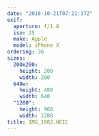 ```yaml
---
date: "2018-10-21T07:21:17Z"
exif:
  aperture: f/1.8
  iso: 25
  make: Apple
  model: iPhone X
ordering: 36
sizes:
  200x200:
    height: 200
    width: 200
  640w:
    height: 480
    width: 640
  "1280":
    height: 960
    width: 1280
title: IMG_1982.HEIC
---
```

